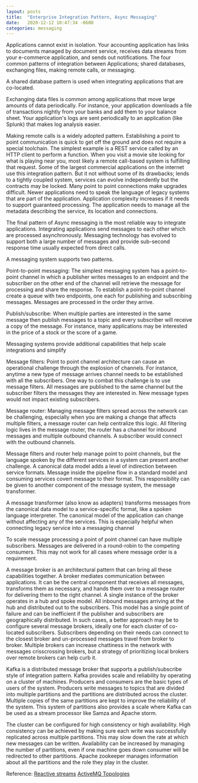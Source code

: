 ```yaml
---
layout: posts
title:  "Enterprise Integration Pattern, Async Messaging"
date:   2020-12-12 10:47:34 -0600
categories: messaging
---
```

Applications cannot exist in isolation. Your accounting application has links to documents managed by document service, receives data streams from your e-commerce application, and sends out notifications. The four common patterns of integration between Applications; shared databases, exchanging files, making remote calls, or messaging.

A shared database pattern is used when integrating applications that are co-located.

Exchanging data files is common among applications that move large amounts of data periodically. For instance, your application downloads a file of transactions nightly from your banks and add them to your balance sheet. Your application's logs are sent periodically to an application (like Splunk) that makes log analysis easier.

Making remote calls is a widely adopted pattern. Establishing a point to point communication is quick to get off the ground and does not require a special toolchain. The simplest example is a REST service called by an HTTP client to perform a function. When you visit a movie site looking for what is playing near you, most likely a remote call-based system is fulfilling that request. Some of the largest commercial applications on the internet use this integration pattern. But it not without some of its drawbacks; lends to a tightly coupled system, services can evolve independently but the contracts may be locked. Many point to point connections make upgrades difficult. Newer applications need to speak the language of legacy systems that are part of the application. Application complexity increases if it needs to support guaranteed processing. The application needs to manage all the metadata describing the service, its location and connections.

The final pattern of Async messaging is the most reliable way to integrate applications. Integrating applications send messages to each other which are processed asynchronously. Messaging technology has evolved to support both a large number of messages and provide sub-second response time usually expected from direct calls.

A messaging system supports two patterns.

Point-to-point messaging: The simplest messaging system has a point-to-point channel in which a publisher writes messages to an endpoint and the subscriber on the other end of the channel will retrieve the message for processing and share the response. To establish a point-to-point channel create a queue with two endpoints, one each for publishing and subscribing messages. Messages are processed in the order they arrive.

Publish/subscribe: When multiple parties are interested in the same message then publish messages to a topic and every subscriber will receive a copy of the message. For instance, many applications may be interested in the price of a stock or the score of a game.

Messaging systems provide additional capabilities that help scale integrations and simplify

Message filters: Point to point channel architecture can cause an operational challenge through the explosion of channels. For instance, anytime a new type of message arrives channel needs to be established with all the subscribers. One way to combat this challenge is to use message filters. All messages are published to the same channel but the subscriber filters the messages they are interested in. New message types would not impact existing subscribers.

Message router: Managing message filters spread across the network can be challenging, especially when you are making a change that affects multiple filters, a message router can help centralize this logic. All filtering logic lives in the message router, the router has a channel for inbound messages and multiple outbound channels. A subscriber would connect with the outbound channels.

Message filters and router help manage point to point channels, but the language spoken by the different services in a system can present another challenge. A canonical data model adds a level of indirection between service formats. Message inside the pipeline flow in a standard model and consuming services covert message to their format. This responsibility can be given to another component of the message system, the message transformer.

A message transformer (also know as adapters) transforms messages from the canonical data model to a service-specific format, like a spoken language interpreter. The canonical model of the application can change without affecting any of the services. This is especially helpful when connecting legacy service into a messaging channel

To scale message processing a point of point channel can have multiple subscribers. Messages are delivered in a round-robin to the competing consumers. This may not work for all cases where message order is a requirement.

A message broker is an architectural pattern that can bring all these capabilities together. A broker mediates communication between applications. It can be the central component that receives all messages, transforms them as necessary, and hands them over to a message router for delivering them to the right channel. A single instance of the broker operates in a hub and spoke model. All inbound messages arriving at the hub and distributed out to the subscribers. This model has a single point of failure and can be inefficient if the publisher and subscribers are geographically distributed. In such cases, a better approach may be to configure several message brokers, ideally one for each cluster of co-located subscribers. Subscribers depending on their needs can connect to the closest broker and un-processed messages travel from broker to broker. Multiple brokers can increase chattiness in the network with messages crisscrossing brokers, but a strategy of prioritizing local brokers over remote brokers can help curb it.

Kafka is a distributed message broker that supports a publish/subscribe style of integration pattern. Kafka provides scale and reliability by operating on a cluster of machines. Producers and consumers are the basic types of users of the system. Producers write messages to topics that are divided into multiple partitions and the partitions are distributed across the cluster. Multiple copies of the same partitions are kept to improve the reliability of the system. This system of partitions also provides a scale where Kafka can be used as a stream processor like Samza and Apache storm.

The cluster can be configured for high consistency or high availability. High consistency can be achieved by making sure each write was successfully replicated across multiple partitions. This may slow down the rate at which new messages can be written. Availability can be increased by managing the number of partitions, even if one machine goes down consumer will be redirected to other partitions. Apache zookeeper manages information about all the partitions and the role they play in the cluster.

Reference: 
[Reactive streams](https://blog.redelastic.com/a-journey-into-reactive-streams-5ee2a9cd7e29#.2wqcc3cja)
[ActiveMQ Topologies](https://activemq.apache.org/how-do-distributed-queues-work.html)
